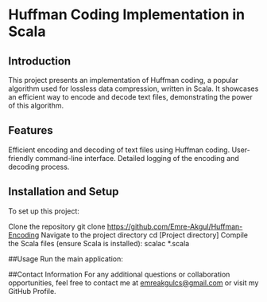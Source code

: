 # Huffman Coding Implementation in Scala
## Introduction
This project presents an implementation of Huffman coding, a popular algorithm used for lossless data compression, written in Scala. It showcases an efficient way to encode and decode text files, demonstrating the power of this algorithm.

## Features
Efficient encoding and decoding of text files using Huffman coding.
User-friendly command-line interface.
Detailed logging of the encoding and decoding process.

## Installation and Setup
To set up this project:

Clone the repository
    git clone https://github.com/Emre-Akgul/Huffman-Encoding
Navigate to the project directory
    cd [Project directory]
Compile the Scala files (ensure Scala is installed):
    scalac *.scala

##Usage
Run the main application:

##Contact Information
For any additional questions or collaboration opportunities, feel free to contact me at emreakgulcs@gmail.com or visit my GitHub Profile.

